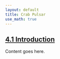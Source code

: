 ```yaml
---
layout: default
title: Crab Pulsar
use_math: true
---
```



## [4.1 Introduction](#41-introduction)
Content goes here.
